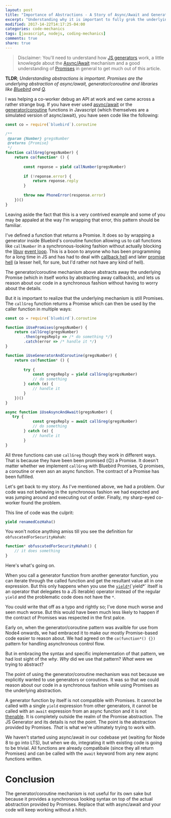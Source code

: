 ```yaml
---
layout: post
title: "Importance of Abstractions - A Story of Async/Await and Generators"
excerpt: "Understanding why it is important to fully grok the underlying abstraction of a system."
modified: 2017-14-22T14:17:25-04:00
categories: code-mechanics
tags: [javascript, nodejs, coding-mechanics]
comments: true
share: true
---
```


> Disclaimer: You'll need to understand how [JS generators](https://developer.mozilla.org/en-US/docs/Web/JavaScript/Reference/Global_Objects/Generator) work, a little knowlegde about the [Async/Await](https://blog.risingstack.com/async-await-node-js-7-nightly/) mechanism and a good understanding of [Promises](https://gist.github.com/domenic/3889970) in general to get much out of this article.

**TLDR**; *Understanding abstractions is important. Promises are the underlying abstraction of async/await, generator/coroutine and libraries like [Bluebird](http://bluebirdjs.com/docs/getting-started.html) and [Q](https://github.com/kriskowal/q).*

I was helping a co-worker debug an API at work and we came across a rather strange bug. If you have ever used [async/await](https://ponyfoo.com/articles/understanding-javascript-async-await) or the [generator/coroutine](http://tobyho.com/2015/12/27/promise-based-coroutines-nodejs/) functions in Javascript (which themselves are a simulated version of async/await), you have seen code like the following:

```javascript
const co = require(`bluebird`).coroutine

/**
 @param {Number} gregsNumber
 @returns {Promise}
 */
function callGreg(gregsNumber) {
    return co(function* () {
    
        const reponse = yield callNumber(gregsNumber)
    
        if (!reponse.error) {
            return reponse.reply
        }
        
        throw new PhoneError(response.error)
    })()
}
```

Leaving aside the fact that this is a very contrived example and some of you may be appaled at the way I'm wrapping that error, this pattern should be familiar.

I've defined a function that returns a Promise. It does so by wrapping a generator inside Bluebird's coroutine function allowing us to call functions like `callNumber` in a synchronous-looking fashion without actually blocking the [libuv](https://github.com/libuv/libuv) [event loop](https://nodejs.org/en/docs/guides/event-loop-timers-and-nexttick/). This is a boon to anyone who has been programming for a long time in JS and has had to deal with [callback hell](http://callbackhell.com/) and later [promise hell](https://medium.com/@pyrolistical/how-to-get-out-of-promise-hell-8c20e0ab0513) (a lesser hell, for sure, but I'd rather not have any kind of hell).

The generator/coroutine mechanism above abstracts away the underlying Promise (which in itself works by abstracting away callbacks), and lets us reason about our code in a synchronous fashion without having to worry about the details.

But it is important to realize that the underlying mechanism is still Promises. The `callGreg` function returns a Promise which can then be used by the caller function in multiple ways:

```javascript
const co = require(`bluebird`).coroutine

function iUsePromises(gregsNumber) {
    return callGreg(gregsNumber)
        .then(gregsReply => /* do something */)
        .catch(error => /* handle it */)
}

function iUseGeneratorAndCoroutine(gregsNumber) {
    return co(function* () {
        
        try {
            const gregsReply = yield callGreg(gregsNumber)
            // do something
        } catch (e) {
            // handle it
        }
    })()
}

async function iUseAsyncAndAwait(gregsNumber) {
   try {
            const gregsReply = await callGreg(gregsNumber)
            // do something
        } catch (e) {
            // handle it
        }
}
```

All three functions can use `callGreg` though they work in different ways. That is because they have been been promised (😉) a Promise. It doesn't matter whether we implement `callGreg` with Bluebird Promises, Q promises, a coroutine or even asn an async function. The contract of a Promise has been fulfilled.

Let's get back to my story. As I've mentioned above, we had a problem. Our code was not behaving in the synchronous fashion we had expected and was jumping around and executing out of order. Finally, my sharp-eyed co-worker found the problem.

This line of code was the culprit:

```javascript
yield renamedCozHaha()
```

You won't notice anything amiss till you see the definition for `obfuscatedForSecurityHahah`:

```javascript
function* obfuscatedForSecurityHahah() {
    // it does something
}
```

Here's what's going on.

When you call a generator function from another generator function, you can iterate through the called function and get the resultant value all in one expression. But this only happens when you use the [`yield*`](https://developer.mozilla.org/en-US/docs/Web/JavaScript/Reference/Operators/yield*)(`yield*` itself is an operator that delegates to a JS iterable) operator instead of the regular `yield` and the problematic code does not have the `*`.

You could write that off as a typo and rightly so; I've done much worse and seen much worse. But this would have been much less likely to happen if the contract of Promises was respected in the first palce. 

Early on, when the generator/coroutine pattern was availble for use from Node4 onwards, we had embraced it to make our mostly Promise-based code easier to reason about. We had agreed on the `co(function*() {})` pattern for handling asynchronous control flow. 

But in embracing the syntax and specific implementation of that pattern, we had lost sight of the *why*. *Why* did we use that pattern? *What* were we trying to abstract? 

The point of using the generator/coroutine mechanism was not because we explicitly wanted to use generators or coroutines. It was so that we could reason about our code in a synchronous fashion while using Promises as the underlying abstraction.

A generator function by itself is not compatible with Promises. It cannot be called with a single `yield` expression from other generators, it cannot be called with an `await` expression from an async function and it is not [thenable](https://promisesaplus.com/#terminology). It is completely outside the realm of the Promise abstraction. The JS Generator and its details is not the point. The point is the abstraction provided by Promises. *That* is what we're ultimately trying to work with.

We haven't started using async/await in our codebase yet (waiting for Node 8 to go into LTS), but when we do, integrating it with existing code is going to be trivial. All functions are already compatibale (since they all return Promises) and can be called with the `await` keyword from any new async functions written.

# Conclusion

The generator/coroutine mechanism is not useful for its own sake but because it provides a synchronous looking syntax on top of the actual abstraction provided by Promises. Replace that with async/await and your code will keep working without a hitch.
